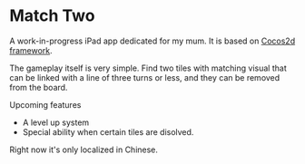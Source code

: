 Match Two
=========

A work-in-progress iPad app dedicated for my mum. 
It is based on [Cocos2d framework](https://github.com/cocos2d/cocos2d-iphone).

The gameplay itself is very simple. Find two tiles with matching visual that can be linked with a line of three turns or less, and they can be removed from the board.

Upcoming features
- A level up system
- Special ability when certain tiles are disolved.

Right now it's only localized in Chinese.